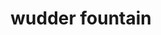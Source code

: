 ---
pid: llg169
title: wudder fountain
location_transcription: 
coordinates: "[-75.170887123082, 40.033167853842]"
zipcode: '19130'
gen_neighborhood: North Philadelphia
neighborhood: Art Museum,Francisville
outside_phl: 
age: '16'
age_range: 13-19
instagram: 
image_file_name: llg_169.jpg
proposal_transcription: wudder
topic: Neighborhoods,Pop Culture
topic_summary: 0, 0, 0, 0
type: Fountain
keywords_other: slang, philly slang, wudder
credit: ava lazin
image_labels: 
twitter: 
facebook: 
permalink: "/monuments/llg169/"
layout: item-page
---